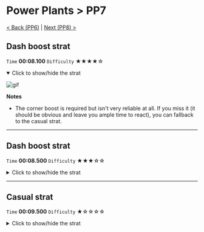 # Power Plants > PP7

[< Back (PP6)](https://github.com/Doublevil/scbspeedrun/blob/main/levels/pp/PP6.md) | [Next (PP8) >](https://github.com/Doublevil/scbspeedrun/blob/main/levels/pp/PP8.md)

## Dash boost strat

`Time` **00:08.100** `Difficulty` ★★★★☆
<details open>
  <summary>Click to show/hide the strat</summary>

  ![gif](https://github.com/Doublevil/scbspeedrun/blob/main/media/levels/pp/PP7_DashBoost.webp)

  **Notes**
  - The corner boost is required but isn't very reliable at all. If you miss it (it should be obvious and leave you ample time to react), you can fallback to the casual strat.
</details>

---
## Dash boost strat

`Time` **00:08.500** `Difficulty` ★★★☆☆
<details>
  <summary>Click to show/hide the strat</summary>

  ![gif](https://github.com/Doublevil/scbspeedrun/blob/main/media/levels/pp/PP7_GrappleBoost.webp)

  **Notes**
  - This is almost the same as the dash boost strat, it still works with a corner boost. It's a bit more consistent and almost as fast, but it's less obvious to see if you are going to get it or if you should fallback to the casual strat.
</details>

---
## Casual strat

`Time` **00:09.500** `Difficulty` ★☆☆☆☆
<details>
  <summary>Click to show/hide the strat</summary>

  ![gif](https://github.com/Doublevil/scbspeedrun/blob/main/media/levels/pp/PP7_CasualStrat.webp)

  **Notes**
  - This strat can be used as a fallback if you miss the corner boost to fly over the glitch labyrinth.
</details>
